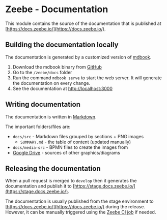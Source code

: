 # Zeebe - Documentation

This module contains the source of the documentation that is published at [https://docs.zeebe.io/](https://docs.zeebe.io/).

## Building the documentation locally

The documentation is generated by a customized version of [mdbook](https://github.com/rust-lang/mdBook).

1. Download the mdbook binary from [GitHub](https://github.com/zeebe-io/mdBook/releases/tag/zeebe-io)
2. Go to the `/zeebe/docs` folder
3. Run the command `mdbook serve` to start the web server. It will generate the documentation on every change.
4. See the documentation at [http://localhost:3000](http://localhost:3000)


## Writing documentation

The documentation is written in [Markdown](https://guides.github.com/features/mastering-markdow).

The important folders/files are:

* `docs/src` - Markdown files grouped by sections + PNG images
    * `SUMMARY.md` - the table of content (updated manually)
* `docs/media-src` - BPMN files to create the images from
* [Google Drive](https://drive.google.com/drive/folders/1PSo7T8H14T6rs0y0leXiq2WySqx82Bcs) - sources of other graphics/diagrams 

## Releasing the documentation

When a pull request is merged to `develop` then it generates the documentation and publish it to [https://stage.docs.zeebe.io/](https://stage.docs.zeebe.io/).

The documentation is usually published from the stage environment to [https://docs.zeebe.io/](https://docs.zeebe.io/) during the release. However, it can be manually triggered using the [Zeebe CI job](https://ci.zeebe.camunda.cloud/job/zeebe-docs/) if needed.
